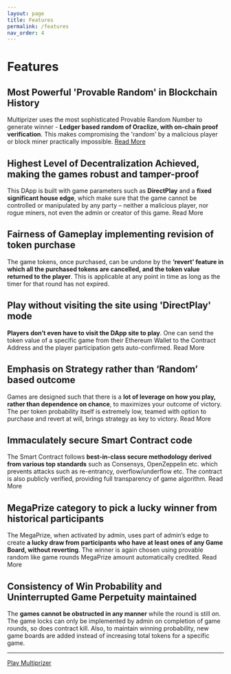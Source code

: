 ```yaml
---
layout: page
title: Features
permalink: /features
nav_order: 4
---
```


# Features
## Most Powerful 'Provable Random' in Blockchain History
Multiprizer uses the most sophisticated Provable Random Number to generate winner - **Ledger based random of Oraclize, with on-chain proof verification**. This makes compromising the 'random' by a malicious player or block miner practically impossible. [Read More](https://docs.oraclize.it/#security-deepdive-advanced-data-sources)

## Highest Level of Decentralization Achieved, making the games robust and tamper-proof
This DApp is built with game parameters such as **DirectPlay** and a **fixed significant house edge**, which make sure that the game cannot be controlled or manipulated by any party – neither a malicious player, nor rogue miners, not even the admin or creator of this game. Read More

## Fairness of Gameplay implementing revision of token purchase
The game tokens, once purchased, can be undone by the **‘revert’ feature in which all the purchased tokens are cancelled, and the token value returned to the player**. This is applicable at any point in time as long as the timer for that round has not expired.

## Play without visiting the site using 'DirectPlay' mode
**Players don’t even have to visit the DApp site to play**. One can send the token value of a specific game from their Ethereum Wallet to the Contract Address and the player participation gets auto-confirmed. Read More

## Emphasis on Strategy rather than ‘Random’ based outcome
Games are designed such that there is a **lot of leverage on how you play, rather than dependence  on chance**, to maximizes your outcome of victory. The per token probability itself is extremely low, teamed with option to purchase and revert at will, brings strategy as key to victory. Read More

## Immaculately secure Smart Contract code
The Smart Contract follows **best-in-class secure methodology derived from various top standards** such as Consensys, OpenZeppelin etc. which prevents attacks such as re-entrancy, overflow/underflow etc. The contract is also publicly verified, providing full transparency of game algorithm. Read More

## MegaPrize category to pick a lucky winner from historical participants
The MegaPrize, when activated by admin, uses part of admin’s edge to create **a lucky draw from participants who have at least ones of any Game Board, without reverting**. The winner is again chosen using provable random like game rounds MegaPrize amount automatically credited. Read More

## Consistency of Win Probability and Uninterrupted Game Perpetuity maintained
The **games cannot be obstructed in any manner** while the round is still on. The game locks can only be implemented by admin on completion of game rounds, so does contract kill. Also, to maintain winning probability, new game boards are added instead of increasing total tokens for a specific game. 

---
[Play Multiprizer](https://ropsten.multiprizer.io)


